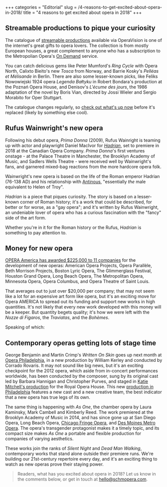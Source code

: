 +++
categories = "Editorial"
slug = /4-reasons-to-get-excited-about-opera-in-2018/
title = "4 reasons to get excited about opera in 2018"
+++

## Streamable productions to pique your curiosity

The catalogue of [streamable productions](https://operavision.eu/en/library/operas) available via OperaVision is one of the internet's great gifts to opera lovers. The collection is from mostly European houses, a great complement to anyone who has a subscription to the Metropolian Opera's [On Demand](http://www.metopera.org/Season/On-Demand/) service. 

You can catch delicious gems like Peter Mumford's *Ring Cycle* with Opera North, Calixto Bieito's new *Tosca* from Norway, and Barrie Kosky's *Pelléas et Mélisande* in Berlin. There are also some lesser-known picks, like Feliks Nowowiejski 1924 opera *Legenda Bałtyku* in Robert Bondara's production at the Poznań Opera House, and Denisov's *L'écume des jours*, the 1986 adaptation of the novel by Boris Vian, directed by Jossi Wieler and Sergio Morabito for Oper Stuttgart.

The catalogue changes regularly, so [check out what's up now](https://operavision.eu/en/library/operas) before it's replaced (likely by something else cool).

## Rufus Wainwright's new opera

Following his debut opera, *Prima Donna* (2009), Rufus Wainright is teaming up with actor and playwright Daniel MacIvor for [*Hadrian*](https://www.coc.ca/season-calendar/hadrian), set to premiere in 2018 at the Canadian Opera Company. *Prima Donna*'s first ventures onstage - at the Palace Theatre in Manchester, the Brooklyn Academy of Music, and Sadlers Wells Theatre - were received well by Wainwright's fans, and garnered mixed-bag reactions from the more hardcore opera folk. 

Wainwright's new opera is based on the life of the Roman emperor Hadrian (76-138 AD) and his relationship with [Antinous](http://rufuswainwright.com/opera/hadrian/), "essentially *the* male equivalent to Helen of Troy". 

*Hadrian* is a piece that piques curiosity. The story is based on a lesser-known corner of Roman history; it's a work that could be described, for better or for worse, as a "gay opera"; and it's written by Rufus Wainwright, an undeniable lover of opera who has a curious fascination with the "fancy" side of the art form.

Whether you're in it for the Roman history or the Rufus, *Hadrian* is something to pay attention to.

## Money for new opera

[OPERA America has awarded $225,000 to 11 companies](https://operaamerica.org/content/about/PressRoom/2017/12132017.pdf) for the development of new operas: American Opera Projects, Opera Parallèle, Beth Morrison Projects, Boston Lyric Opera, The Glimmerglass Festival, Houston Grand Opera, Long Beach Opera, The Metropolitan Opera, Minnesota Opera, Opera Columbus, and Opera Theatre of Saint Louis.

That averages out to just over $20,000 per company; that may not seem like a lot for an expensive art form like opera, but it's an exciting move for Opera AMERICA to spread out its funding and support new works in high quantities. It's not likely that every new work developed with this money will be a keeper. But quantity begets quality; it's how we were left with the *Nozze di Figaros*, the *Traviatas*, and the *Bohèmes*.

Speaking of which:

## Contemporary operas getting lots of stage time

George Benjamin and Martin Crimp's *Written On Skin* goes up next month at [Opera Philadelphia](https://www.operaphila.org/whats-on/on-stage-2017-2018/written-on-skin/), in a new production by William Kerley and conducted by Corrado Rovaris. It may not sound like big news, but it's an exciting checkpoint for the 2012 opera, which aside from in-concert performances worldwide, has been conducted by the composer, sung by its original cast led by Barbara Hannigan and Christopher Purves, and staged in [Katie Mitchell's production](/in-review-written-on-skin-at-roh/) for the Royal Opera House. This new [production in Philadelphia](https://www.operaphila.org/whats-on/on-stage-2017-2018/written-on-skin/) features a new cast and a new creative team, the best indicator that a new opera has true legs of its own.

The same thing is happening with *As One*, the chamber opera by Laura Kaminsky, Mark Cambell and Kimberly Reed. The work premiered at the Brooklyn Academy of Music in 2014, and has since gone up at San Diego Opera, Long Beach Opera, [Chicago Fringe Opera](/moving-stories-as-one-at-chicago-fringe-opera/), and [Des Moines Metro Opera](/as-one-they-both-took-risks-that-paid-off/). The opera's transgender protagonist makes it a timely topic, and its compact size makes *As One* a portable and flexible production for companies of varying aesthetics.

These works join the ranks of *Silent Night* and *Dead Man Walking*, contemporary works that stand alone outside their premiere runs. We're building our 21st-century repertoire every day, and it's an exciting thing to watch as new operas prove their staying power.

>Readers, what has you excited about opera in 2018? Let us know in the comments below, or get in touch at [hello@schmopera.com](mailto:hello@schmopera.com).

